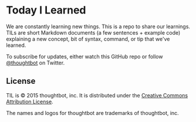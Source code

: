 # Today I Learned

We are constantly learning new things. This is a repo to share our learnings.
TILs are short Markdown documents (a few sentences + example code) explaining a
new concept, bit of syntax, command, or tip that we've learned.

To subscribe for updates,
either watch this GitHub repo
or follow [@thoughtbot](https://twitter.com/thoughtbot) on Twitter.

License
-------

TIL is © 2015 thoughtbot, inc.
It is distributed under the [Creative Commons Attribution License][license].

[license]: http://creativecommons.org/licenses/by/3.0/

The names and logos for thoughtbot are trademarks of thoughtbot, inc.
